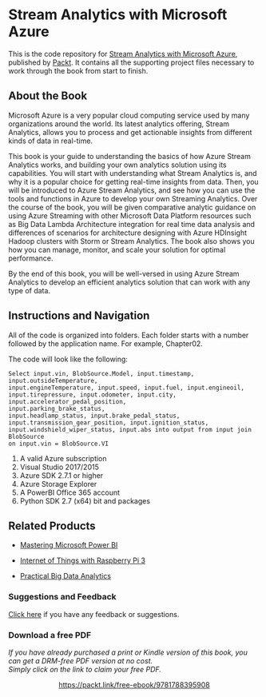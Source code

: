 # Stream Analytics with Microsoft Azure
This is the code repository for [Stream Analytics with Microsoft Azure](https://www.packtpub.com/big-data-and-business-intelligence/stream-analytics-microsoft-azure?utm_source=github&utm_medium=repository&utm_campaign=9781788395908), published by [Packt](https://www.packtpub.com/?utm_source=github). It contains all the supporting project files necessary to work through the book from start to finish.
## About the Book
Microsoft Azure is a very popular cloud computing service used by many organizations around the world. Its latest analytics offering, Stream Analytics, allows you to process and get actionable insights from different kinds of data in real-time.

This book is your guide to understanding the basics of how Azure Stream Analytics works, and building your own analytics solution using its capabilities. You will start with understanding what Stream Analytics is, and why it is a popular choice for getting real-time insights from data. Then, you will be introduced to Azure Stream Analytics, and see how you can use the tools and functions in Azure to develop your own Streaming Analytics. Over the course of the book, you will be given comparative analytic guidance on using Azure Streaming with other Microsoft Data Platform resources such as Big Data Lambda Architecture integration for real time data analysis and differences of scenarios for architecture designing with Azure HDInsight Hadoop clusters with Storm or Stream Analytics. The book also shows you how you can manage, monitor, and scale your solution for optimal performance.

By the end of this book, you will be well-versed in using Azure Stream Analytics to develop an efficient analytics solution that can work with any type of data.

## Instructions and Navigation
All of the code is organized into folders. Each folder starts with a number followed by the application name. For example, Chapter02.



The code will look like the following:
```
Select input.vin, BlobSource.Model, input.timestamp,
input.outsideTemperature,
input.engineTemperature, input.speed, input.fuel, input.engineoil,
input.tirepressure, input.odometer, input.city,
input.accelerator_pedal_position,
input.parking_brake_status,
input.headlamp_status, input.brake_pedal_status,
input.transmission_gear_position, input.ignition_status,
input.windshield_wiper_status, input.abs into output from input join
BlobSource
on input.vin = BlobSource.VI
```

1. A valid Azure subscription
2. Visual Studio 2017/2015
3. Azure SDK 2.7.1 or higher
4. Azure Storage Explorer
5. A PowerBI Office 365 account
6. Python SDK 2.7 (x64) bit and packages

## Related Products
* [Mastering Microsoft Power BI](https://www.packtpub.com/big-data-and-business-intelligence/mastering-microsoft-power-bi?utm_source=github&utm_medium=repository&utm_campaign=9781788297233)

* [Internet of Things with Raspberry Pi 3](https://www.packtpub.com/virtualization-and-cloud/internet-things-raspberry-pi-3?utm_source=github&utm_medium=repository&utm_campaign=9781788627405)

* [Practical Big Data Analytics](https://www.packtpub.com/big-data-and-business-intelligence/practical-big-data-analytics?utm_source=github&utm_medium=repository&utm_campaign=9781783554393)

### Suggestions and Feedback
[Click here](https://docs.google.com/forms/d/e/1FAIpQLSe5qwunkGf6PUvzPirPDtuy1Du5Rlzew23UBp2S-P3wB-GcwQ/viewform) if you have any feedback or suggestions.
### Download a free PDF

 <i>If you have already purchased a print or Kindle version of this book, you can get a DRM-free PDF version at no cost.<br>Simply click on the link to claim your free PDF.</i>
<p align="center"> <a href="https://packt.link/free-ebook/9781788395908">https://packt.link/free-ebook/9781788395908 </a> </p>